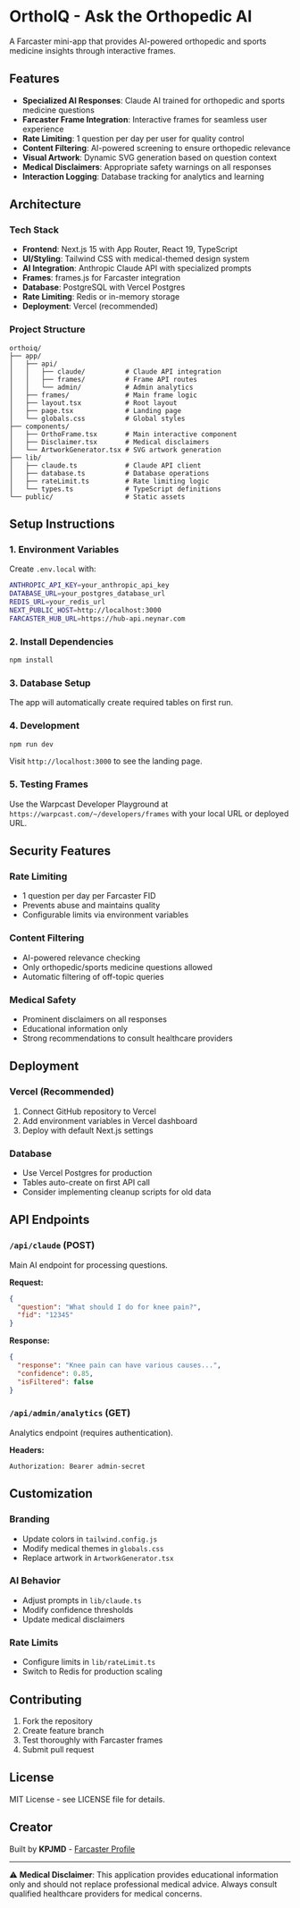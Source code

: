# OrthoIQ - Ask the Orthopedic AI

A Farcaster mini-app that provides AI-powered orthopedic and sports medicine insights through interactive frames.

## Features

- **Specialized AI Responses**: Claude AI trained for orthopedic and sports medicine questions
- **Farcaster Frame Integration**: Interactive frames for seamless user experience
- **Rate Limiting**: 1 question per day per user for quality control
- **Content Filtering**: AI-powered screening to ensure orthopedic relevance
- **Visual Artwork**: Dynamic SVG generation based on question context
- **Medical Disclaimers**: Appropriate safety warnings on all responses
- **Interaction Logging**: Database tracking for analytics and learning

## Architecture

### Tech Stack
- **Frontend**: Next.js 15 with App Router, React 19, TypeScript
- **UI/Styling**: Tailwind CSS with medical-themed design system
- **AI Integration**: Anthropic Claude API with specialized prompts
- **Frames**: frames.js for Farcaster integration
- **Database**: PostgreSQL with Vercel Postgres
- **Rate Limiting**: Redis or in-memory storage
- **Deployment**: Vercel (recommended)

### Project Structure
```
orthoiq/
├── app/
│   ├── api/
│   │   ├── claude/          # Claude API integration
│   │   ├── frames/          # Frame API routes  
│   │   └── admin/           # Admin analytics
│   ├── frames/              # Main frame logic
│   ├── layout.tsx           # Root layout
│   ├── page.tsx             # Landing page
│   └── globals.css          # Global styles
├── components/
│   ├── OrthoFrame.tsx       # Main interactive component
│   ├── Disclaimer.tsx       # Medical disclaimers
│   └── ArtworkGenerator.tsx # SVG artwork generation
├── lib/
│   ├── claude.ts            # Claude API client
│   ├── database.ts          # Database operations
│   ├── rateLimit.ts         # Rate limiting logic
│   └── types.ts             # TypeScript definitions
└── public/                  # Static assets
```

## Setup Instructions

### 1. Environment Variables
Create `.env.local` with:
```bash
ANTHROPIC_API_KEY=your_anthropic_api_key
DATABASE_URL=your_postgres_database_url
REDIS_URL=your_redis_url
NEXT_PUBLIC_HOST=http://localhost:3000
FARCASTER_HUB_URL=https://hub-api.neynar.com
```

### 2. Install Dependencies
```bash
npm install
```

### 3. Database Setup
The app will automatically create required tables on first run.

### 4. Development
```bash
npm run dev
```

Visit `http://localhost:3000` to see the landing page.

### 5. Testing Frames
Use the Warpcast Developer Playground at `https://warpcast.com/~/developers/frames` with your local URL or deployed URL.

## Security Features

### Rate Limiting
- 1 question per day per Farcaster FID
- Prevents abuse and maintains quality
- Configurable limits via environment variables

### Content Filtering
- AI-powered relevance checking
- Only orthopedic/sports medicine questions allowed
- Automatic filtering of off-topic queries

### Medical Safety
- Prominent disclaimers on all responses
- Educational information only
- Strong recommendations to consult healthcare providers

## Deployment

### Vercel (Recommended)
1. Connect GitHub repository to Vercel
2. Add environment variables in Vercel dashboard
3. Deploy with default Next.js settings

### Database
- Use Vercel Postgres for production
- Tables auto-create on first API call
- Consider implementing cleanup scripts for old data

## API Endpoints

### `/api/claude` (POST)
Main AI endpoint for processing questions.

**Request:**
```json
{
  "question": "What should I do for knee pain?",
  "fid": "12345"
}
```

**Response:**
```json
{
  "response": "Knee pain can have various causes...",
  "confidence": 0.85,
  "isFiltered": false
}
```

### `/api/admin/analytics` (GET)
Analytics endpoint (requires authentication).

**Headers:**
```
Authorization: Bearer admin-secret
```

## Customization

### Branding
- Update colors in `tailwind.config.js`
- Modify medical themes in `globals.css`
- Replace artwork in `ArtworkGenerator.tsx`

### AI Behavior
- Adjust prompts in `lib/claude.ts`
- Modify confidence thresholds
- Update medical disclaimers

### Rate Limits
- Configure limits in `lib/rateLimit.ts`
- Switch to Redis for production scaling

## Contributing

1. Fork the repository
2. Create feature branch
3. Test thoroughly with Farcaster frames
4. Submit pull request

## License

MIT License - see LICENSE file for details.

## Creator

Built by **KPJMD** - [Farcaster Profile](https://warpcast.com/kpjmd)

---

⚠️ **Medical Disclaimer**: This application provides educational information only and should not replace professional medical advice. Always consult qualified healthcare providers for medical concerns.